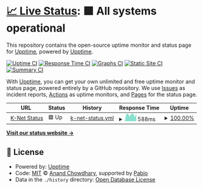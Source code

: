 # [📈 Live Status](https://upptime.k-net.dk): <!--live status--> **🟩 All systems operational**

This repository contains the open-source uptime monitor and status page for [Upptime](https://upptime.js.org), powered by [Upptime](https://github.com/upptime/upptime).

[![Uptime CI](https://github.com/knetsystem/upptime/workflows/Uptime%20CI/badge.svg)](https://github.com/knetsystem/upptime/actions?query=workflow%3A%22Uptime+CI%22)
[![Response Time CI](https://github.com/knetsystem/upptime/workflows/Response%20Time%20CI/badge.svg)](https://github.com/knetsystem/upptime/actions?query=workflow%3A%22Response+Time+CI%22)
[![Graphs CI](https://github.com/knetsystem/upptime/workflows/Graphs%20CI/badge.svg)](https://github.com/knetsystem/upptime/actions?query=workflow%3A%22Graphs+CI%22)
[![Static Site CI](https://github.com/knetsystem/upptime/workflows/Static%20Site%20CI/badge.svg)](https://github.com/knetsystem/upptime/actions?query=workflow%3A%22Static+Site+CI%22)
[![Summary CI](https://github.com/knetsystem/upptime/workflows/Summary%20CI/badge.svg)](https://github.com/knetsystem/upptime/actions?query=workflow%3A%22Summary+CI%22)

With [Upptime](https://upptime.js.org), you can get your own unlimited and free uptime monitor and status page, powered entirely by a GitHub repository. We use [Issues](https://github.com/upptime/upptime/issues) as incident reports, [Actions](https://github.com/knetsystem/upptime/actions) as uptime monitors, and [Pages](https://upptime.k-net.dk) for the status page.

<!--start: status pages-->
<!-- This summary is generated by Upptime (https://github.com/upptime/upptime) -->
<!-- Do not edit this manually, your changes will be overwritten -->
<!-- prettier-ignore -->
| URL | Status | History | Response Time | Uptime |
| --- | ------ | ------- | ------------- | ------ |
| <img alt="" src="https://icons.duckduckgo.com/ip3/status.k-net.dk.ico" height="13"> [K-Net Status](https://status.k-net.dk/status/text/) | 🟩 Up | [k-net-status.yml](https://github.com/knetsystem/upptime/commits/HEAD/history/k-net-status.yml) | <details><summary><img alt="Response time graph" src="./graphs/k-net-status/response-time-week.png" height="20"> 588ms</summary><br><a href="https://upptime.k-net.dk/history/k-net-status"><img alt="Response time 646" src="https://img.shields.io/endpoint?url=https%3A%2F%2Fraw.githubusercontent.com%2Fknetsystem%2Fupptime%2FHEAD%2Fapi%2Fk-net-status%2Fresponse-time.json"></a><br><a href="https://upptime.k-net.dk/history/k-net-status"><img alt="24-hour response time 637" src="https://img.shields.io/endpoint?url=https%3A%2F%2Fraw.githubusercontent.com%2Fknetsystem%2Fupptime%2FHEAD%2Fapi%2Fk-net-status%2Fresponse-time-day.json"></a><br><a href="https://upptime.k-net.dk/history/k-net-status"><img alt="7-day response time 588" src="https://img.shields.io/endpoint?url=https%3A%2F%2Fraw.githubusercontent.com%2Fknetsystem%2Fupptime%2FHEAD%2Fapi%2Fk-net-status%2Fresponse-time-week.json"></a><br><a href="https://upptime.k-net.dk/history/k-net-status"><img alt="30-day response time 646" src="https://img.shields.io/endpoint?url=https%3A%2F%2Fraw.githubusercontent.com%2Fknetsystem%2Fupptime%2FHEAD%2Fapi%2Fk-net-status%2Fresponse-time-month.json"></a><br><a href="https://upptime.k-net.dk/history/k-net-status"><img alt="1-year response time 646" src="https://img.shields.io/endpoint?url=https%3A%2F%2Fraw.githubusercontent.com%2Fknetsystem%2Fupptime%2FHEAD%2Fapi%2Fk-net-status%2Fresponse-time-year.json"></a></details> | <details><summary><a href="https://upptime.k-net.dk/history/k-net-status">100.00%</a></summary><a href="https://upptime.k-net.dk/history/k-net-status"><img alt="All-time uptime 92.52%" src="https://img.shields.io/endpoint?url=https%3A%2F%2Fraw.githubusercontent.com%2Fknetsystem%2Fupptime%2FHEAD%2Fapi%2Fk-net-status%2Fuptime.json"></a><br><a href="https://upptime.k-net.dk/history/k-net-status"><img alt="24-hour uptime 100.00%" src="https://img.shields.io/endpoint?url=https%3A%2F%2Fraw.githubusercontent.com%2Fknetsystem%2Fupptime%2FHEAD%2Fapi%2Fk-net-status%2Fuptime-day.json"></a><br><a href="https://upptime.k-net.dk/history/k-net-status"><img alt="7-day uptime 100.00%" src="https://img.shields.io/endpoint?url=https%3A%2F%2Fraw.githubusercontent.com%2Fknetsystem%2Fupptime%2FHEAD%2Fapi%2Fk-net-status%2Fuptime-week.json"></a><br><a href="https://upptime.k-net.dk/history/k-net-status"><img alt="30-day uptime 92.52%" src="https://img.shields.io/endpoint?url=https%3A%2F%2Fraw.githubusercontent.com%2Fknetsystem%2Fupptime%2FHEAD%2Fapi%2Fk-net-status%2Fuptime-month.json"></a><br><a href="https://upptime.k-net.dk/history/k-net-status"><img alt="1-year uptime 92.52%" src="https://img.shields.io/endpoint?url=https%3A%2F%2Fraw.githubusercontent.com%2Fknetsystem%2Fupptime%2FHEAD%2Fapi%2Fk-net-status%2Fuptime-year.json"></a></details>

<!--end: status pages-->

[**Visit our status website →**](https://upptime.k-net.dk)

## 📄 License

- Powered by: [Upptime](https://github.com/upptime/upptime)
- Code: [MIT](./LICENSE) © [Anand Chowdhary](https://anandchowdhary.com), supported by [Pabio](https://pabio.com)
- Data in the `./history` directory: [Open Database License](https://opendatacommons.org/licenses/odbl/1-0/)
